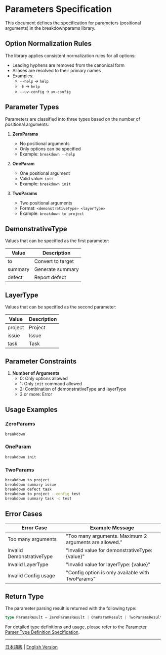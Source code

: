 # Parameters Specification

This document defines the specification for parameters (positional arguments) in the breakdownparams library.

## Option Normalization Rules

The library applies consistent normalization rules for all options:
- Leading hyphens are removed from the canonical form
- Aliases are resolved to their primary names
- Examples:
  - `--help` → `help`
  - `-h` → `help` 
  - `--uv-config` → `uv-config`

## Parameter Types

Parameters are classified into three types based on the number of positional arguments:

1. **ZeroParams**
   - No positional arguments
   - Only options can be specified
   - Example: `breakdown --help`

2. **OneParam**
   - One positional argument
   - Valid value: `init`
   - Example: `breakdown init`

3. **TwoParams**
   - Two positional arguments
   - Format: `<demonstrativeType> <layerType>`
   - Example: `breakdown to project`

## DemonstrativeType

Values that can be specified as the first parameter:

| Value   | Description      |
| ------- | ---------------- |
| to      | Convert to target |
| summary | Generate summary  |
| defect  | Report defect     |

## LayerType

Values that can be specified as the second parameter:

| Value   | Description |
| ------- | ----------- |
| project | Project     |
| issue   | Issue       |
| task    | Task        |

## Parameter Constraints

1. **Number of Arguments**
   - 0: Only options allowed
   - 1: Only `init` command allowed
   - 2: Combination of demonstrativeType and layerType
   - 3 or more: Error

## Usage Examples

### ZeroParams

```bash
breakdown
```

### OneParam

```bash
breakdown init
```

### TwoParams

```bash
breakdown to project
breakdown summary issue
breakdown defect task
breakdown to project --config test
breakdown summary task -c test
```

## Error Cases

| Error Case           | Example Message                                    |
| -------------------- | -------------------------------------------------- |
| Too many arguments   | "Too many arguments. Maximum 2 arguments are allowed." |
| Invalid DemonstrativeType | "Invalid value for demonstrativeType: {value}"     |
| Invalid LayerType    | "Invalid value for layerType: {value}"             |
| Invalid Config usage | "Config option is only available with TwoParams" |

## Return Type

The parameter parsing result is returned with the following type:

```typescript
type ParamsResult = ZeroParamsResult | OneParamResult | TwoParamsResult;
```

For detailed type definitions and usage, please refer to the [Parameter Parser Type Definition Specification](params_type.md).

---

[日本語版](params.ja.md) | [English Version](params.md) 
